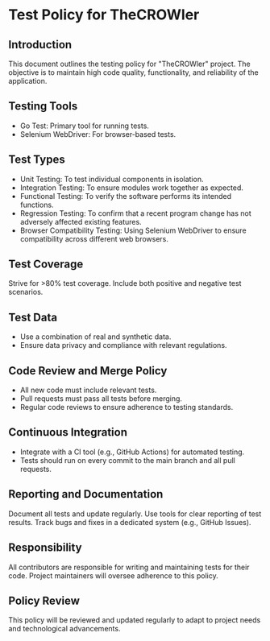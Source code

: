 # Test Policy for TheCROWler

## Introduction

This document outlines the testing policy for "TheCROWler" project. The
objective is to maintain high code quality, functionality, and reliability
of the application.

## Testing Tools

- Go Test: Primary tool for running tests.
- Selenium WebDriver: For browser-based tests.

## Test Types

- Unit Testing: To test individual components in isolation.
- Integration Testing: To ensure modules work together as expected.
- Functional Testing: To verify the software performs its intended functions.
- Regression Testing: To confirm that a recent program change has not adversely affected existing features.
- Browser Compatibility Testing: Using Selenium WebDriver to ensure compatibility across different web browsers.

## Test Coverage

Strive for >80% test coverage.
Include both positive and negative test scenarios.

## Test Data

- Use a combination of real and synthetic data.
- Ensure data privacy and compliance with relevant regulations.

## Code Review and Merge Policy

- All new code must include relevant tests.
- Pull requests must pass all tests before merging.
- Regular code reviews to ensure adherence to testing standards.

## Continuous Integration

- Integrate with a CI tool (e.g., GitHub Actions) for automated testing.
- Tests should run on every commit to the main branch and all pull requests.

## Reporting and Documentation

Document all tests and update regularly.
Use tools for clear reporting of test results.
Track bugs and fixes in a dedicated system (e.g., GitHub Issues).

## Responsibility

All contributors are responsible for writing and maintaining tests for their code.
Project maintainers will oversee adherence to this policy.

## Policy Review

This policy will be reviewed and updated regularly to adapt to project needs and technological advancements.
